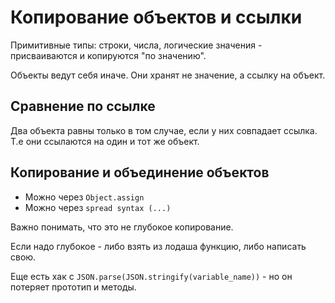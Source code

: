 # Копирование объектов и ссылки

Примитивные типы: строки, числа, логические значения - присваиваются и копируются "по значению".

Объекты ведут себя иначе. Они хранят не значение, а ссылку на объект.

## Сравнение по ссылке

Два объекта равны только в том случае, если у них совпадает ссылка. 
Т.е они ссылаются на один и тот же объект.

## Копирование и объединение объектов

- Можно через `Object.assign`
- Можно через `spread syntax (...)`

Важно понимать, что это не глубокое копирование.

Если надо глубокое - либо взять из лодаша функцию, либо написать свою.

Еще есть хак с `JSON.parse(JSON.stringify(variable_name))` - но он потеряет прототип и методы.
